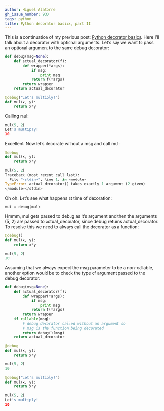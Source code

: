 ```yaml
---
author: Miguel Alatorre
gh_issue_number: 930
tags: python
title: Python decorator basics, part II
---
```




This is a continuation of my previous post: [Python decorator basics](/blog/2013/12/13/python-decorator-basics). Here I’ll talk about a decorator with optional arguments. Let’s say we want to pass an optional argument to the same debug decorator:

```python
def debug(msg=None):
    def actual_decorator(f):
        def wrapper(*args):
            if msg:
                print msg
            return f(*args)
        return wrapper
    return actual_decorator

@debug("Let's multiply!")
def mul(x, y):
    return x*y
```

Calling mul:

```python
mul(5, 2)
Let's multiply!
10
```

Excellent. Now let’s decorate without a msg and call mul:

```python
@debug
def mul(x, y):
    return x*y

mul(5, 2)
Traceback (most recent call last):
  File "<stdin>", line 1, in <module>
TypeError: actual_decorator() takes exactly 1 argument (2 given)
</module></stdin>
```

Oh oh. Let’s see what happens at time of decoration:

```python
mul = debug(mul)
```

Hmmm, mul gets passed to debug as it’s argument and then the arguments (5, 2) are passed to actual_decorator, since debug returns actual_decorator. To resolve this we need to always call the decorator as a function:

```python
@debug()
def mul(x, y):
    return x*y

mul(5, 2)
10
```

Assuming that we always expect the msg parameter to be a non-callable, another option would be to check the type of argument passed to the debug decorator:

```python
def debug(msg=None):
    def actual_decorator(f):
        def wrapper(*args):
            if msg:
                print msg
            return f(*args)
        return wrapper
    if callable(msg):
        # debug decorator called without an argument so
        # msg is the function being decorated
        return debug()(msg)
    return actual_decorator

@debug
def mul(x, y):
    return x*y

mul(5, 2)
10

@debug("Let's multiply!")
def mul(x, y):
    return x*y

mul(5, 2)
Let's multiply!
10
```

